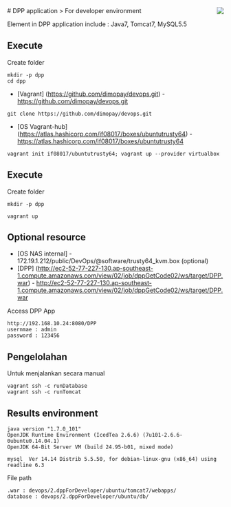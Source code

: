 

<img src="https://www.dimo.co.id/images/logo-dimo.png" align="right" />
# DPP application
> For developer environment

Element in DPP application include : Java7, Tomcat7, MySQL5.5


## Execute
Create folder
```
mkdir -p dpp
cd dpp
```
- [Vagrant] (https://github.com/dimopay/devops.git) - https://github.com/dimopay/devops.git
```
git clone https://github.com/dimopay/devops.git
```
- [OS Vagrant-hub] (https://atlas.hashicorp.com/if08017/boxes/ubuntutrusty64) - https://atlas.hashicorp.com/if08017/boxes/ubuntutrusty64
```
vagrant init if08017/ubuntutrusty64; vagrant up --provider virtualbox
```

## Execute 
Create folder
```
mkdir -p dpp
```

```
vagrant up
```

## Optional resource
- [OS NAS internal] - 172.19.1.212/public/DevOps/@software/trusty64_kvm.box (optional)
- [DPP] (http://ec2-52-77-227-130.ap-southeast-1.compute.amazonaws.com/view/02/job/dppGetCode02/ws/target/DPP.war) - http://ec2-52-77-227-130.ap-southeast-1.compute.amazonaws.com/view/02/job/dppGetCode02/ws/target/DPP.war

Access DPP App
```
http://192.168.10.24:8080/DPP
usernmae : admin
password : 123456
```

Pengelolahan
-
Untuk menjalankan secara manual
```
vagrant ssh -c runDatabase
vagrant ssh -c runTomcat
```


## Results environment
```
java version "1.7.0_101"
OpenJDK Runtime Environment (IcedTea 2.6.6) (7u101-2.6.6-0ubuntu0.14.04.1)
OpenJDK 64-Bit Server VM (build 24.95-b01, mixed mode)
```
```
mysql  Ver 14.14 Distrib 5.5.50, for debian-linux-gnu (x86_64) using readline 6.3
```

File path
```
.war : devops/2.dppForDeveloper/ubuntu/tomcat7/webapps/
database : devops/2.dppForDeveloper/ubuntu/db/
```
